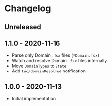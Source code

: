 # Changelog

<!-- There is always Unreleased section on the top. Subsections (Add, Changed, Fix, Removed) should be Add as needed. -->
## Unreleased

## 1.1.0 - 2020-11-16
- Parse only Domain `.fsx` files (`*Domain.fsx`)
- Watch and resolve Domain `.fsx` files internally
- Move `DomainTypes` to `State`
- Add `tuc/domainResolved` notification

## 1.0.0 - 2020-11-13
- Initial implementation
